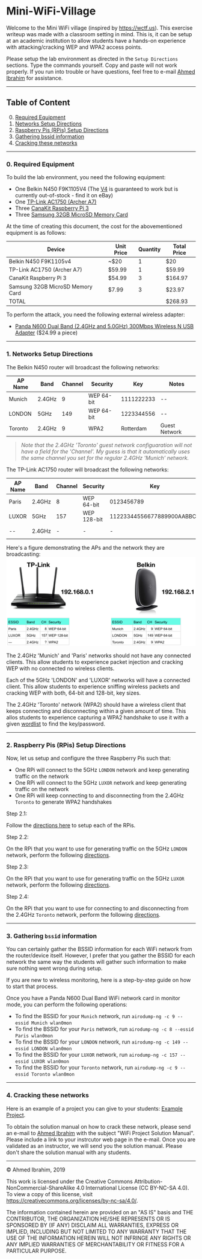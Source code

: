 # Mini-WiFi-Village

Welcome to the Mini WiFi village (inspired by https://wctf.us). This exercise writeup was made with a classroom setting in mind. This is, it can be setup at an academic institution to allow students have a hands-on experience with attacking/cracking WEP and WPA2 access points.

Please setup the lab environment as directed in the ```Setup Directions``` sections.
Type the commands yourself.
Copy and paste will not work properly.
If you run into trouble or have questions, feel free to e-mail [Ahmed Ibrahim](a.i@virginia.edu) for assistance.

---

## Table of Content

<ol start="0">
	<li><a href="#RequiredEquipment">Required Equipment</a></li>
	<li><a href="#Networks Setup Directions">Networks Setup Directions</a></li>
	<li><a href="#RPis Setup Directions">Raspberry Pis (RPis) Setup Directions</a></li>
	<li><a href="#bssid">Gathering bssid information</a></li>
	<li><a href="#cracking">Cracking these networks</a></li>
</ol>

---

<a name="RequiredEquipment"></a>
### 0. Required Equipment

To build the lab environment, you need the following equipment:

- One Belkin N450 F9K1105V4 (The [V4](./images/belkin-bottom.jpg) is guaranteed to work but is currently out-of-stock - find it on eBay)
- One [TP-Link AC1750 (Archer A7)](https://www.amazon.com/gp/product/B079JD7F7G/ref=ppx_yo_dt_b_asin_title_o07__o00_s00)
- Three [CanaKit Raspberry Pi 3](https://www.amazon.com/CanaKit-Raspberry-Premium-Clear-Supply/dp/B07BC7BMHY/ref=pd_ybh_a_10?_encoding=UTF8&psc=1&refRID=7WDD1BYXQ8EA6P5M6NNK)
- Three [Samsung 32GB MicroSD Memory Card](https://www.amazon.com/Samsung-MicroSD-Adapter-MB-ME32GA-AM/dp/B06XWN9Q99/ref=pd_bxgy_236_2?_encoding=UTF8&pd_rd_i=B06XWN9Q99&pd_rd_r=fdab07ed-106b-11e9-af29-9f1ba580f978&pd_rd_w=RIzg8&pd_rd_wg=5gnwN&pf_rd_p=6725dbd6-9917-451d-beba-16af7874e407&pf)

At the time of creating this document, the cost for the abovementioned equipment is as follows:

| Device | Unit Price | Quantity | Total Price |
| -- | -- | -- | -- |
| Belkin N450 F9K1105v4 | ~$20 | 1 | $20 |
| TP-Link AC1750 (Archer A7) | $59.99 | 1 | $59.99 |
| CanaKit Raspberry Pi 3 | $54.99 | 3 | $164.97 |
| Samsung 32GB MicroSD Memory Card | $7.99 | 3 | $23.97 |
| TOTAL |  |  | $268.93 |


To perform the attack, you need the following external wireless adapter:

- [Panda N600 Dual Band (2.4GHz and 5.0GHz) 300Mbps Wireless N USB Adapter](https://www.amazon.com/gp/product/B00U2SIS0O/ref=ppx_yo_dt_b_asin_title_o02__o00_s00?ie=UTF8&psc=1) ($24.99 a piece)

---

<a name="Networks Setup Directions"></a>
### 1. Networks Setup Directions

The Belkin N450 router will broadcast the following networks:

| AP Name | Band | Channel | Security | Key | Notes |
| -- | -- | -- | -- | -- | -- |
| Munich | 2.4GHz | 9 | WEP 64-bit | 1111222233 | -- |
| LONDON | 5GHz | 149 | WEP 64-bit | 1223344556 | -- |
| Toronto | 2.4GHz | 9 | WPA2 | Rotterdam | Guest Network |

> *Note that the 2.4GHz 'Toronto' guest network configuaration will not have a field for the 'Channel'. My guess is that it automatically uses the same channel you set for the regular 2.4GHz 'Munich' network.*

The TP-Link AC1750 router will broadcast the following networks:

| AP Name | Band | Channel | Security | Key | Notes |
| -- | -- | -- | -- | -- | -- |
| Paris | 2.4GHz | 8 | WEP 64-bit | 0123456789 | -- |
| LUXOR | 5GHz | 157 | WEP 128-bit | 11223344556677889900AABBCC | -- |
| -- | 2.4GHz | - | - | - | Guest Network |

Here's a figure demonstrating the APs and the network they are broadcasting:
![FIGURE 1](./images/image1.png)

The 2.4GHz 'Munich' and 'Paris' networks should not have any connected clients. This allow students to experience packet injection and cracking WEP with no connected no wireless clients.

Each of the 5GHz 'LONDON' and 'LUXOR' networks will have a connected client. This allow students to experience sniffing wireless packets and cracking WEP with both, 64-bit and 128-bit, key sizes.

The 2.4GHz 'Toronto' network (WPA2) should have a wireless client that keeps connecting and disconnecting within a given amount of time. This allos students to experience capturing a WPA2 handshake to use it with a given [wordlist](./resources/names.txt) to find the key/password.

---

<a name="RPis Setup Directions"></a>
### 2. Raspberry Pis (RPis) Setup Directions

Now, let us setup and configure the three Raspberry Pis such that:

- One RPi will connect to the 5GHz `LONDON` network and keep generating traffic on the network
- One RPi will connect to the 5GHz `LUXOR` network and keep generating traffic on the network
- One RPi will keep connecting to and disconnecting from the 2.4GHz `Toronto` to generate WPA2 handshakes

Step 2.1:

Follow the [directions here](rpi-initial-setup.md) to setup each of the RPis.

Step 2.2:

On the RPi that you want to use for generating traffic on the 5GHz `LONDON` network, perform the following [directions](rpi-LONDON.md).

Step 2.3:

On the RPi that you want to use for generating traffic on the 5GHz `LUXOR` network, perform the following [directions](rpi-LUXOR.md).

Step 2.4:

On the RPi that you want to use for connecting to and disconnecting from the 2.4GHz `Toronto` network, perform the following [directions](rpi-Toronto.md).

---

<a name="bssid"></a>
### 3. Gathering `bssid` information

You can certainly gather the BSSID information for each WiFi network from the router/device itself. However, I prefer that you gather the BSSID for each network the same way the students will gather such information to make sure nothing went wrong during setup.

If you are new to wireless monitoring, here is a step-by-step guide on how to start that process.

Once you have a Panda N600 Dual Band WiFi network card in monitor mode, you can perform the following operations:

- To find the BSSID for your `Munich` network, run `airodump-ng -c 9 --essid Munich wlan0mon`
- To find the BSSID for your `Paris` network, run `airodump-ng -c 8 --essid Paris wlan0mon`
- To find the BSSID for your `LONDON` network, run `airodump-ng -c 149 --essid LONDON wlan0mon`
- To find the BSSID for your `LUXOR` network, run `airodump-ng -c 157 --essid LUXOR wlan0mon`
- To find the BSSID for your `Toronto` network, run `airodump-ng -c 9 --essid Toronto wlan0mon`

---

<a name="cracking"></a>
### 4. Cracking these networks

Here is an example of a project you can give to your students: [Example Project](./resources/WiFi_Hacking_Project_Example.pdf).

To obtain the solution manual on how to crack these network, please send an e-mail to [Ahmed Ibrahim](a.i@virginia.edu) with the subject "WiFi Project Solution Manual". Please include a link to your instrcutor web page in the e-mail. Once you are validated as an instructor, we will send you the solution manual. Please don't share the solution manual with any students.

---

&copy; Ahmed Ibrahim, 2019

This work is licensed under the Creative Commons Attribution-NonCommercial-ShareAlike 4.0 International License (CC BY-NC-SA 4.0). To view a copy of this license, visit https://creativecommons.org/licenses/by-nc-sa/4.0/.

The information contained herein are provided on an "AS IS" basis and THE CONTRIBUTOR, THE ORGANIZATION HE/SHE REPRESENTS OR IS SPONSORED BY (IF ANY) DISCLAIM ALL WARRANTIES, EXPRESS OR IMPLIED, INCLUDING BUT NOT LIMITED TO ANY WARRANTY THAT THE USE OF THE INFORMATION HEREIN WILL NOT INFRINGE ANY RIGHTS OR ANY IMPLIED WARRANTIES OF MERCHANTABILITY OR FITNESS FOR A PARTICULAR PURPOSE.